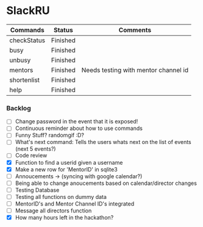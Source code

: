 # SlackRU


|Commands|Status|Comments|
|--------|:----:|:------:|
|checkStatus|Finished||
|busy|Finished||
|unbusy|Finished||
|mentors|Finished|Needs testing with mentor channel id|
|shortenlist|Finished||
|help|Finished||

### Backlog
- [ ] Change password in the event that it is exposed!
- [ ] Continuous reminder about how to use commands
- [ ] Funny Stuff? randomgif :D?
- [ ] What's next command: Tells the users whats next on the list of events (next 5 events?)
- [ ] Code review
- [X] Function to find a userid given a username
- [X] Make a new row for 'MentorID' in sqlite3
- [ ] Annoucements -> (syncing with google calendar?)
- [ ] Being able to change anoucements based on calendar/director changes
- [ ] Testing Database
- [ ] Testing all functions on dummy data
- [ ] MentorID's and Mentor Channel ID's integrated
- [ ] Message all directors function
- [X] How many hours left in the hackathon?
